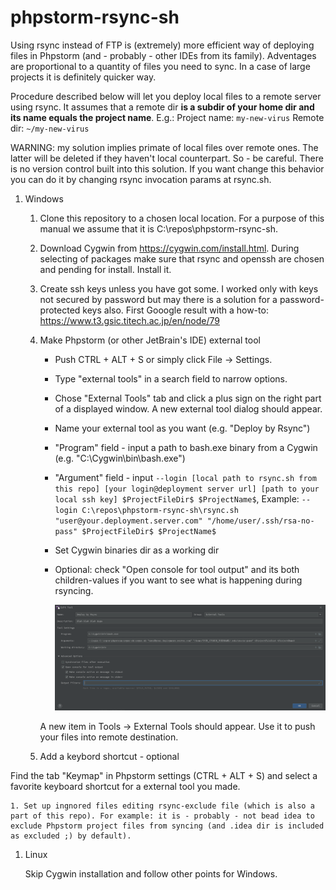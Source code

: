 # phpstorm-rsync-sh
Using rsync instead of FTP is (extremely) more efficient way of deploying files in Phpstorm (and - probably - other IDEs from its family). Adventages are proportional to a quantity of files you need to sync. In a case of large projects it is definitely quicker way.

Procedure described below will let you deploy local files to a remote server using rsync. It assumes that a remote dir **is a subdir of your home dir and its name equals the project name**. E.g.:
Project name: `my-new-virus`
Remote dir: `~/my-new-virus`

WARNING: my solution implies primate of local files over remote ones. The latter will be deleted if they haven't local counterpart. So - be careful. There is no version control built into this solution. If you want change this behavior you can do it by changing rsync invocation params at rsync.sh.  

1. Windows
    1. Clone this repository to a chosen local location.
       For a purpose of this manual we assume that it is C:\repos\phpstorm-rsync-sh.

    1. Download Cygwin from https://cygwin.com/install.html. During selecting of packages make sure that rsync and openssh are chosen and pending for install. Install it.

    1. Create ssh keys unless you have got some. I worked only with keys not secured by password but may there is a solution for a password-protected keys also.
    First Gooogle result with a how-to: https://www.t3.gsic.titech.ac.jp/en/node/79 

    1. Make Phpstorm (or other JetBrain's IDE) external tool
       * Push CTRL + ALT + S or simply click File -> Settings.
       * Type "external tools" in a search field to narrow options.
       * Chose "External Tools" tab and click a plus sign on the right part of a displayed window. A new external tool dialog should appear. 
       * Name your external tool as you want (e.g. "Deploy by Rsync")
       * "Program" field - input a path to bash.exe binary from a Cygwin (e.g. "C:\Cygwin\bin\bash.exe") 
       * "Argument" field - input `--login [local path to rsync.sh from this repo] [your login@deployment server url] [path to your local ssh key] $ProjectFileDir$ $ProjectName$`, Example: `--login C:\repos\phpstorm-rsync-sh\rsync.sh "user@your.deployment.server.com" "/home/user/.ssh/rsa-no-pass" $ProjectFileDir$ $ProjectName$`
       * Set Cygwin binaries dir as a working dir
       * Optional: check "Open console for tool output" and its both children-values if you want to see what is happening during rsyncing.   
         
         ![screenshot](https://github.com/przedmiot/phpstorm-rsync-sh/blob/main/screenshots/new_external_tool.png)

        A new item in Tools -> External Tools should appear. Use it to push your files into remote destination. 
                
    1. Add a keybord shortcut - optional
    
Find the tab "Keymap" in Phpstorm settings (CTRL + ALT + S) and select a favorite keyboard shortcut for a external tool you made.    

    1. Set up ingnored files editing rsync-exclude file (which is also a part of this repo). For example: it is - probably - not bead idea to exclude Phpstorm project files from syncing (and .idea dir is included as excluded ;) by default). 
    
1. Linux 

   Skip Cygwin installation and follow other points for Windows. 
